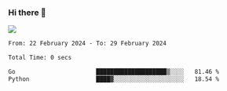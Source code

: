 ### Hi there 👋️

![](https://komarev.com/ghpvc/?username=Loner1024)

<!--START_SECTION:waka-->

```txt
From: 22 February 2024 - To: 29 February 2024

Total Time: 0 secs

Go                       ████████████████████▒░░░░   81.46 %
Python                   ████▓░░░░░░░░░░░░░░░░░░░░   18.54 %
```

<!--END_SECTION:waka-->



